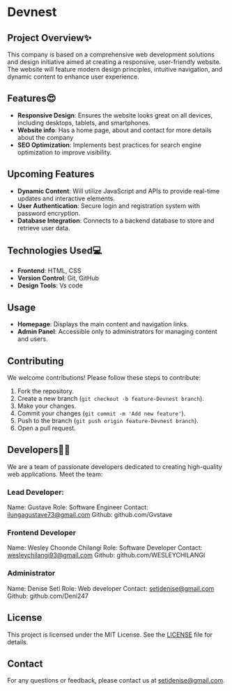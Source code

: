 # Devnest

## Project Overview✨

This company is based on a comprehensive web development solutions and design initiative aimed at creating a responsive, user-friendly website. The website will feature modern design principles, intuitive navigation, and dynamic content to enhance user experience.

## Features😍

- **Responsive Design**: Ensures the website looks great on all devices, including desktops, tablets, and smartphones.
- **Website info**: Has a home page, about and contact for more details about the company
- **SEO Optimization**: Implements best practices for search engine optimization to improve visibility.

## Upcoming Features
- **Dynamic Content**: Will utilize JavaScript and APIs to provide real-time updates and interactive elements.
- **User Authentication**: Secure login and registration system with password encryption.
- **Database Integration**: Connects to a backend database to store and retrieve user data.
 

## Technologies Used💻

- **Frontend**: HTML, CSS
- **Version Control**: Git, GitHub
- **Design Tools**: Vs code


## Usage

- **Homepage**: Displays the main content and navigation links.
- **Admin Panel**: Accessible only to administrators for managing content and users.

## Contributing

We welcome contributions! Please follow these steps to contribute:

1. Fork the repository.
2. Create a new branch (`git checkout -b feature-Devnest branch`).
3. Make your changes.
4. Commit your changes (`git commit -m 'Add new feature'`).
5. Push to the branch (`git push origin feature-Devnest branch`).
6. Open a pull request.

## Developers👨‍💻
We are a team of passionate developers dedicated to creating high-quality web applications. Meet the team:
### Lead Developer:
Name: Gustave 
Role: Software Engineer
Contact: ilungagustave73@gmail.com
Github: github.com/Gvstave

### Frontend Developer
Name: Wesley Choonde Chilangi
Role: Software Developer
Contact: wesleychilangi93@gmail.com
Github: github.com/WESLEYCHILANGI

### Administrator
Name: Denise Seti
Role: Web developer
Contact: setidenise@gmail.com
Github: github.com/Deni247

## License

This project is licensed under the MIT License. See the [LICENSE](LICENSE) file for details.

## Contact

For any questions or feedback, please contact us at [setidenise@gmail.com](mailto:setidenise@gmail.com).




